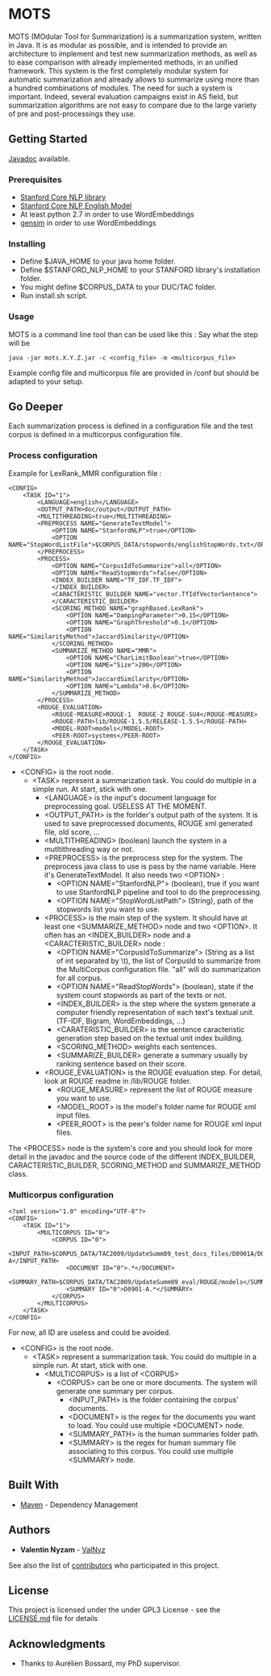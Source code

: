 # MOTS

MOTS (MOdular Tool for Summarization) is a summarization system, written in Java. It is as modular as possible, and is intended to provide an architecture to implement and test new summarization methods, as well as to ease comparison with already implemented methods, in an unified framework. This system is the first completely modular system for automatic summarization  and already allows to summarize using more than a hundred combinations of modules. The need for such a system is important. Indeed, several evaluation campaigns exist in AS field, but summarization algorithms are not easy to compare due to the large variety of pre and post-processings they use.

## Getting Started

[Javadoc](https://toolautomaticsum.github.io/Tool/) available.

### Prerequisites

* [Stanford Core NLP library](https://stanfordnlp.github.io/CoreNLP/)
* [Stanford Core NLP English Model](https://stanfordnlp.github.io/CoreNLP/)
* At least python 2.7 in order to use WordEmbeddings
* [gensim](https://radimrehurek.com/gensim/) in order to use WordEmbeddings


### Installing

* Define $JAVA_HOME to your java home folder.
* Define $STANFORD_NLP_HOME to your STANFORD library's installation folder.
* You might define $CORPUS_DATA to your DUC/TAC folder.
* Run install.sh script.

### Usage

MOTS is a command line tool than can be used like this :
Say what the step will be

```
java -jar mots.X.Y.Z.jar -c <config_file> -m <multicorpus_file>
```

Example config file and multicorpus file are provided in /conf but should be adapted to your setup.

## Go Deeper

Each summarization process is defined in a configuration file and the test corpus is defined in a multicorpus configuration file.

### Process configuration

Example for LexRank_MMR configuration file :
```
<CONFIG>
	<TASK ID="1">
		<LANGUAGE>english</LANGUAGE>
		<OUTPUT_PATH>doc/output</OUTPUT_PATH>
		<MULTITHREADING>true</MULTITHREADING>		
		<PREPROCESS NAME="GenerateTextModel">
			<OPTION NAME="StanfordNLP">true</OPTION>
			<OPTION NAME="StopWordListFile">$CORPUS_DATA/stopwords/englishStopWords.txt</OPTION>
		</PREPROCESS>
		<PROCESS>
			<OPTION NAME="CorpusIdToSummarize">all</OPTION>
			<OPTION NAME="ReadStopWords">false</OPTION>
			<INDEX_BUILDER NAME="TF_IDF.TF_IDF">
			</INDEX_BUILDER>
			<CARACTERISTIC_BUILDER NAME="vector.TfIdfVectorSentence">
			</CARACTERISTIC_BUILDER>
			<SCORING_METHOD NAME="graphBased.LexRank">
				<OPTION NAME="DampingParameter">0.15</OPTION>
				<OPTION NAME="GraphThreshold">0.1</OPTION>
				<OPTION NAME="SimilarityMethod">JaccardSimilarity</OPTION>
			</SCORING_METHOD>
			<SUMMARIZE_METHOD NAME="MMR">
				<OPTION NAME="CharLimitBoolean">true</OPTION>
				<OPTION NAME="Size">200</OPTION>
				<OPTION NAME="SimilarityMethod">JaccardSimilarity</OPTION>
				<OPTION NAME="Lambda">0.6</OPTION>
			</SUMMARIZE_METHOD>
		</PROCESS>
		<ROUGE_EVALUATION>
			<ROUGE-MEASURE>ROUGE-1	ROUGE-2	ROUGE-SU4</ROUGE-MEASURE>
			<ROUGE-PATH>lib/ROUGE-1.5.5/RELEASE-1.5.5</ROUGE-PATH>
			<MODEL-ROOT>models</MODEL-ROOT>
			<PEER-ROOT>systems</PEER-ROOT>
		</ROUGE_EVALUATION>
	</TASK>
</CONFIG>
```

* \<CONFIG\> is the root node.
	* \<TASK\> represent a summarization task. You could do multiple in a simple run. At start, stick with one.
		* \<LANGUAGE\> is the input's document language for preprocessing goal. USELESS AT THE MOMENT.
		* \<OUTPUT_PATH\> is the forlder's output path of the system. It is used to save preprocessed documents, ROUGE xml generated file, old score, ...
		* \<MULTITHREADING\> (boolean) launch the system in a mutltithreading way or not.
		* \<PREPROCESS\> is the preprocess step for the system. The preprocess java class to use is pass by the name variable. Here it's GenerateTextModel. It also needs two \<OPTION\> :
			* \<OPTION NAME="StanfordNLP"\> (boolean), true if you want to use StanfordNLP pipeline and tool to do the preprocessing.
			* \<OPTION NAME="StopWordListPath"\> (String), path of the stopwords list you want to use.
		* \<PROCESS\> is the main step of the system. It should have at least one \<SUMMARIZE_METHOD\> node and two \<OPTION\>. It often has an \<INDEX_BUILDER\> node and a \<CARACTERISTIC_BUILDER\> node :
			* \<OPTION NAME="CorpusIdToSummarize"\> (String as a list of int separated by \t), the list of CorpusId to summarize from the MultiCorpus configuration file. "all" will do summarization for all corpus.
			* \<OPTION NAME="ReadStopWords"\> (boolean), state if the system count stopwords as part of the texts or not.
			* \<INDEX_BUILDER\> is the step where the system generate a computer friendly representation of each text's textual unit. (TF-IDF, Bigram, WordEmbeddings, ...)
			* \<CARATERISTIC_BUILDER\> is the sentence caracteristic generation step based on the textual unit index building.
			* \<SCORING_METHOD\> weights each sentences. 
			* \<SUMMARIZE_BUILDER\> generate a summary usually by ranking sentence based on their score.
		* \<ROUGE_EVALUATION\> is the ROUGE evaluation step. For detail, look at ROUGE readme in /lib/ROUGE folder.
			* \<ROUGE_MEASURE\>  represent the list of ROUGE measure you want to use.
			* \<MODEL_ROOT\> is the model's folder name for ROUGE xml input files. 
			* \<PEER_ROOT\> is the peer's folder name for ROUGE xml input files. 

The \<PROCESS\> node is the system's core and you should look for more detail in the javadoc and the source code of the different INDEX_BUILDER, CARACTERISTIC_BUILDER, SCORING_METHOD and SUMMARIZE_METHOD class.

### Multicorpus configuration

```
<?xml version="1.0" encoding="UTF-8"?>
<CONFIG>
	<TASK ID="1">
		<MULTICORPUS ID="0">
			<CORPUS ID="0">
				<INPUT_PATH>$CORPUS_DATA/TAC2009/UpdateSumm09_test_docs_files/D0901A/D0901A-A</INPUT_PATH>
				<DOCUMENT ID="0">.*</DOCUMENT>
				<SUMMARY_PATH>$CORPUS_DATA/TAC2009/UpdateSumm09_eval/ROUGE/models</SUMMARY_PATH>
				<SUMMARY ID="0">D0901-A.*</SUMMARY>
			</CORPUS>
		</MULTICORPUS>
	</TASK>
</CONFIG>
```

For now, all ID are useless and could be avoided.

* \<CONFIG\> is the root node.
	* \<TASK\> represent a summarization task. You could do multiple in a simple run. At start, stick with one.
		* \<MULTICORPUS\> is a list of \<CORPUS\>
			* \<CORPUS\> can be one or more documents. The system will generate one summary per corpus.
				* \<INPUT_PATH\> is the folder containing the corpus' documents.
				* \<DOCUMENT\> is the regex for the documents you want to load. You could use multiple \<DOCUMENT\> node.
				* \<SUMMARY_PATH\> is the human summaries folder path.
				* \<SUMMARY\> is the regex for human summary file associating to this corpus. You could use multiple \<SUMMARY\> node.
				 
## Built With

* [Maven](https://maven.apache.org/) - Dependency Management

## Authors

* **Valentin Nyzam** - [ValNyz](https://github.com/ValNyz)

See also the list of [contributors](https://github.com/your/project/contributors) who participated in this project.

## License

This project is licensed under the under GPL3 License - see the [LICENSE.md](LICENSE.md) file for details

## Acknowledgments

* Thanks to Aurélien Bossard, my PhD supervisor.
